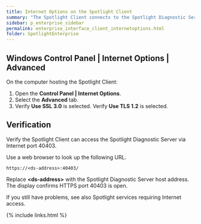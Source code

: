 ```yaml
---
title: Internet Options on the Spotlight Client
summary: "The Spotlight Client connects to the Spotlight Diagnostic Server via Internet port 40403. If you have customized Internet Options on the Spotlight Client, verify that your customized configurations do not conflict with Spotlight."
sidebar: p_enterprise_sidebar
permalink: enterprise_interface_client_internetoptions.html
folder: SpotlightEnterprise
---
```


## Windows Control Panel \| Internet Options \| Advanced

On the computer hosting the Spotlight Client:

1. Open the **Control Panel \| Internet Options**.
2. Select the **Advanced** tab.
3. Verify **Use SSL 3.0** is selected. Verify **Use TLS 1.2** is selected.

## Verification

Verify the Spotlight Client can access the Spotlight Diagnostic Server via Internet port 40403.

Use a web browser to look up the following URL.

```
https://<ds-address>:40403/
```

Replace **\<ds-address\>** with the Spotlight Diagnostic Server host address. The display confirms HTTPS port 40403 is open.

If you still have problems, see also Spotlight services requiring Internet access.


{% include links.html %}
